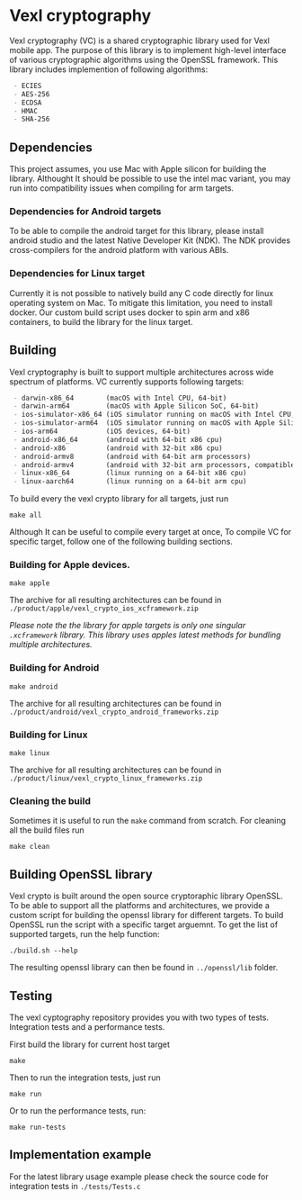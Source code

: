 # Vexl cryptography
Vexl cryptography (VC) is a shared cryptographic library used for Vexl mobile app. The purpose of this library is to implement high-level interface of various cryptographic algorithms using the OpenSSL framework.
This library includes implemention of following algorithms:
```markdown
 - ECIES
 - AES-256
 - ECDSA
 - HMAC
 - SHA-256
```

## Dependencies
This project assumes, you use Mac with Apple silicon for building the library. Althought It should be possible to use the intel mac variant, you may run into compatibility issues when compiling for arm targets.

### Dependencies for Android targets
To be able to compile the android target for this library, please install android studio and the latest Native Developer Kit (NDK). The NDK provides cross-compilers for the android platform with various ABIs.

### Dependencies for Linux target
Currently it is not possible to natively build any C code directly for linux operating system on Mac. To mitigate this limitation, you need to install docker. Our custom build script uses docker to spin arm and x86 containers, to build the library for the linux target.

## Building
Vexl cryptography is built to support multiple architectures across wide spectrum of platforms.
VC currently supports following targets:

```markdown
 - darwin-x86_64        (macOS with Intel CPU, 64-bit)
 - darwin-arm64         (macOS with Apple Silicon SoC, 64-bit)
 - ios-simulator-x86_64 (iOS simulator running on macOS with Intel CPU, 64-bit)
 - ios-simulator-arm64  (iOS simulator running on macOS with Apple Silicon SoC, 64-bit)
 - ios-arm64            (iOS devices, 64-bit)
 - android-x86_64       (android with 64-bit x86 cpu)
 - android-x86          (android with 32-bit x86 cpu)
 - android-armv8        (android with 64-bit arm processors)
 - android-armv4        (android with 32-bit arm processors, compatible with armv7 processors)
 - linux-x86_64         (linux running on a 64-bit x86 cpu)
 - linux-aarch64        (linux running on a 64-bit arm cpu)
```

To build every the vexl crypto library for all targets, just run

```shell
make all
```

Although It can be useful to compile every target at once,  To compile VC for specific target, follow one of the following building sections.

### Building for Apple devices.
```shell
make apple
```
The archive for all resulting architectures can be found in `./product/apple/vexl_crypto_ios_xcframework.zip`

*Please note the the library for apple targets is only one singular `.xcframework` library. This library uses apples latest methods for bundling multiple architectures.* 

### Building for Android
```shell
make android
```
The archive for all resulting architectures can be found in `./product/android/vexl_crypto_android_frameworks.zip`

### Building for Linux
```shell
make linux
```
The archive for all resulting architectures can be found in `./product/linux/vexl_crypto_linux_frameworks.zip`

### Cleaning the build
Sometimes it is useful to run the `make` command from scratch. For cleaning all the build files run
```shell
make clean
```

## Building OpenSSL library
Vexl crypto is built around the open source cryptoraphic library OpenSSL. To be able to support all the platforms and architectures, we provide a custom script for building the openssl library for different targets.
To build OpenSSL run the script with a specific target arguemnt. To get the list of supported targets, run the help function:

```shell
./build.sh --help
```

The resulting openssl library can then be found in `../openssl/lib` folder.

## Testing
The vexl cyptography repository provides you with two types of tests. Integration tests and a performance tests.

First build the library for current host target
```shell
make
```
Then to run the integration tests, just run
```shell
make run
```
Or to run the performance tests, run:
```shell
make run-tests
```

## Implementation example
For the latest library usage example please check the source code for integration tests in `./tests/Tests.c` 